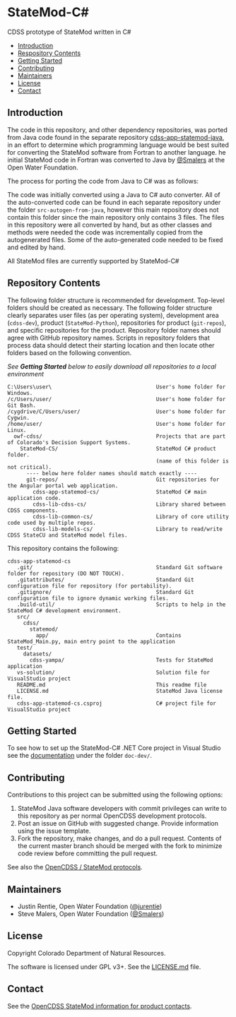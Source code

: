 # StateMod-C#
CDSS prototype of StateMod written in C#

* [Introduction](#introduction)
* [Respository Contents](#repository_contents)
* [Getting Started](#getting-started)
* [Contributing](#contributing)
* [Maintainers](#maintainers)
* [License](#license)
* [Contact](#contact)

## Introduction ##

The code in this repository, and other dependency repositories,
was ported from Java code found in the separate repository
[cdss-app-statemod-java](https://github.com/OpenCDSS/cdss-app-statemod-java),
in an effort to determine which programming language would be best suited for converting
the StateMod software from Fortran to another language.
he initial StateMod code in Fortran was converted to Java by [@Smalers](https://github.com/smalers) at the Open Water Foundation.

The process for porting the code from Java to C# was as follows:

The code was initially converted using a Java to C# auto converter.
All of the auto-converted code can be found in each separate repository under the folder `src-autogen-from-java`,
however this main repository does not contain this folder since the main repository only contains 3 files.
The files in this repository were all converted by hand,
but as other classes and methods were needed the code was incrementally copied from the autogenerated files.
Some of the auto-generated code needed to be fixed and edited by hand. 

All StateMod files are currently supported by StateMod-C#

## Repository Contents ##
The following folder structure is recommended for development.
Top-level folders should be created as necessary.
The following folder structure clearly separates user files (as per operating system),
development area (`cdss-dev`), product (`StateMod-Python`), repositories for product (`git-repos`),
and specific repositories for the product.
Repository folder names should agree with GitHub repository names.
Scripts in repository folders that process data should detect their starting location
and then locate other folders based on the following convention.

*See **Getting Started** below to easily download all repositories to a local environment*  

```
C:\Users\user\                                 User's home folder for Windows.
/c/Users/user/                                 User's home folder for Git Bash.
/cygdrive/C/Users/user/                        User's home folder for Cygwin.
/home/user/                                    User's home folder for Linux.
  owf-cdss/                                    Projects that are part of Colorado's Decision Support Systems.
    StateMod-CS/                               StateMod C# product folder.
                                               (name of this folder is not critical).
      ---- below here folder names should match exactly ----
      git-repos/                               Git repositories for the Angular portal web application.
        cdss-app-statemod-cs/                  StateMod C# main application code.
        cdss-lib-cdss-cs/                      Library shared between CDSS components.
        cdss-lib-common-cs/                    Library of core utility code used by multiple repos.
        cdss-lib-models-cs/                    Library to read/write CDSS StateCU and StateMod model files.
```

This repository contains the following:
```
cdss-app-statemod-cs
   .git/                                       Standard Git software folder for repository (DO NOT TOUCH).
   .gitattributes/                             Standard Git configuration file for repository (for portability).
   .gitignore/                                 Standard Git configuration file to ignore dynamic working files.
   .build-util/                                Scripts to help in the StateMod C# development environment.
   src/
     cdss/
       statemod/
         app/                                  Contains StateMod_Main.py, main entry point to the application
   test/
     datasets/
       cdss-yampa/                             Tests for StateMod application
   vs-solution/                                Solution file for VisualStudio project 
   README.md                                   This readme file
   LICENSE.md                                  StateMod Java license file.
   cdss-app-statemod-cs.csproj                 C# project file for VisualStudio project
```

## Getting Started ##

To see how to set up the StateMod-C# .NET Core project in Visual Studio see the
[documentation](doc-dev/VisualStudio-.NET-Core-Solution-Set-Up.md) under the folder `doc-dev/`.   

## Contributing ##

Contributions to this project can be submitted using the following options:

1. StateMod Java software developers with commit privileges can write to this repository
as per normal OpenCDSS development protocols.
2. Post an issue on GitHub with suggested change.  Provide information using the issue template.
3. Fork the repository, make changes, and do a pull request.
Contents of the current master branch should be merged with the fork to minimize
code review before committing the pull request.

See also the [OpenCDSS / StateMod protocols](http://learn.openwaterfoundation.org/cdss-website-opencdss/statemod/statemod/).

## Maintainers ##
* Justin Rentie, Open Water Foundation ([@jurentie](https://github.com/jurentie))
* Steve Malers, Open Water Foundation ([@Smalers](https://github.com/smalers))

## License ##

Copyright Colorado Department of Natural Resources.

The software is licensed under GPL v3+. See the [LICENSE.md](LICENSE.md) file.

## Contact ##

See the [OpenCDSS StateMod information for product contacts](http://learn.openwaterfoundation.org/cdss-website-opencdss/statemod/statemod/#product-leadership).
